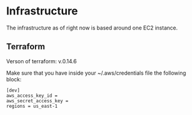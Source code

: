 # Infrastructure
The infrastructure as of right now is based around one EC2 instance.

## Terraform
Verson of terraform: v.0.14.6

Make sure that you have inside your ~/.aws/credentials file the following block:
```
[dev]
aws_access_key_id =
aws_secret_access_key =
regions = us_east-1
```
